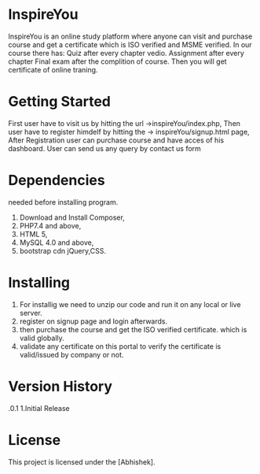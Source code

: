 # InspireYou
InspireYou is an online study platform where anyone can visit and purchase course and get a certificate which is ISO verified and MSME verified.
In our course there has:
Quiz after every chapter vedio.
Assignment after every chapter
Final exam after the complition of course.
Then you will get certificate of online traning.

# Getting Started
First user have to visit us by hitting the url ->inspireYou/index.php,
Then user have to register himdelf by hitting the -> inspireYou/signup.html page,
After Registration user can purchase course and have acces of his dashboard.
User can send us any query by contact us form

# Dependencies
needed before installing program.
1. Download and Install Composer,
2. PHP7.4 and above,
3. HTML 5,
4. MySQL 4.0 and above,
5. bootstrap cdn jQuery,CSS.

# Installing
1. For installig we need to unzip our code and run it on any local or live server.
2. register on signup page and login afterwards.
3. then purchase the course and get the ISO verified certificate. which is valid globally.
4. validate any certificate on this portal to verify the certificate is valid/issued by company or not.

# Version History
.0.1
  1.Initial Release
# License
This project is licensed under the [Abhishek].
